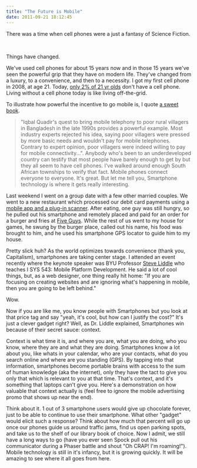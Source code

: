 ```yaml
---
title: "The Future is Mobile"
date: 2011-09-21 18:12:45
---
```


There was a time when cell phones were a just a fantasy of Science Fiction.

<p style="text-align: center;">
  <img alt="" src="/assets/images/star-trek-communicator.jpg" title="star-trek-communicator" />
  <img alt="" src="/assets/images/GET-SMART-phone.jpeg" title="GET-SMART-phone" />
</p>

Things have changed.

We've used cell phones for about 15 years now and in those 15 years we've seen the powerful grip that they have on modern life. They've changed from a luxury, to a convenience, and then to a necessity. I got my first cell phone in 2008, at age 21. Today, <a href="https://www.pewinternet.org/fact-sheet/mobile/" target="_blank" rel="noopener noreferrer" title="Mobile phone stats">only 2% of 21 yr olds</a> don't have a cell phone. Living without a cell phone today is like living off-the-grid.

To illustrate how powerful the incentive to go mobile is, I quote <a href="http://www.amazon.com/Business-Model-Generation-Visionaries-Challengers/dp/0470876417" target="_blank" rel="noopener noreferrer" title="Business Model Generation">a sweet book</a>.

> "Iqbal Quadir's quest to bring mobile telephony to poor rural villagers in Bangladesh in the late 1990s provides a powerful example. Most industry experts rejected his idea, saying poor villagers were pressed by more basic needs and wouldn't pay for mobile telephones. Contrary to expert opinion, poor villagers were indeed willing to pay for mobile connectivity...".
Anybody who's been to an underdeveloped country can testify that most people have barely enough to get by but they all seem to have cell phones. I've walked around enough South African townships to verify that fact. Mobile phones connect everyone to everyone. It's great. But let me tell you, Smartphone technology is where it gets really interesting.

Last weekend I went on a group date with a few other married couples. We went to a new restaurant which processed our debit card payments using a <a href="https://squareup.com/" target="_blank" rel="noopener noreferrer" title="Square">mobile app and a plug-in scanner</a>. After eating, one guy was still hungry, so he pulled out his smartphone and remotely placed and paid for an order for a burger and fries at <a href="http://itunes.apple.com/us/app/five-guys-burgers-fries/id457494327?ls=1&mt=8" target="_blank" rel="noopener noreferrer" title="Five Guys App">Five Guys</a>. While the rest of us went to my house for games, he swung by the burger place, called out his name, his food was brought to him, and he used his smartphone GPS locator to guide him to my house.

Pretty slick huh? As the world optimizes towards convenience (thank you, Capitalism), smartphones are taking center stage. I attended an event recently where the keynote speaker was BYU Professor <a href="http://www.linkedin.com/in/stephenliddle" target="_blank" rel="noopener noreferrer" title="Steve Liddle">Steve Liddle</a> who teaches I SYS 543: Mobile Platform Development. He said a lot of cool things, but, as a web designer, one thing really hit home: "If you are focusing on creating websites and are ignoring what's happening in mobile, then you are going to be left behind."

Wow.

Now if you are like me, you know people with Smartphones but you look at that price tag and say "yeah, it's cool, but how can I justify the cost?" It's just a clever gadget right? Well, as Dr. Liddle explained, Smartphones win because of their secret sauce: context.

Context is what time it is, and where you are, what you are doing, who you know, where they are and what they are doing. Smartphones know a lot about you, like whats in your calendar, who are your contacts, what do you search online and where are you standing (GPS). By tapping into that information, smartphones become portable brains with access to the sum of human knowledge (aka the internet), only they have the tact to give you only that which is relevant to you at that time. That's context, and it's something that laptops can't give you. Here's a demonstration on how valuable that context actually is (feel free to ignore the mobile advertising promo that shows up near the end).

Think about it. 1 out of 3 smartphone users would give up chocolate forever, just to be able to continue to use their smartphone. What other "gadget" would elicit such a response? Think about how much that percent will go up once our phones guide us around traffic jams, find us open parking spots, and take us to the shelf of our library book of choice. Now I admit, we still have a long ways to go (have you ever seen Spock pull out his communicator during a Phaser battle and shout "Oh CRAP! I'm roaming!"). Mobile technology is still in it's infancy, but it is growing quickly. It will be amazing to see where it all goes from here.

